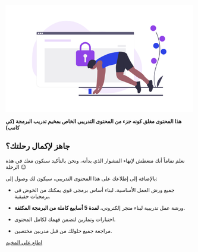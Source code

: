 ![start-now](./assets/start-now.png) 

**هذا المحتوى مغلق كونه جزء من المحتوى التدريبي الخاص بمخيم تدريب البرمجة (كي كامب)**

## جاهز لإكمال رحلتك؟

نعلم تماماً أنك متعطش لإنهاء المشوار الذي بدأته، ونحن بالتأكيد سنكون معك في هذه الرحلة :wink:

بالإضافة إلى إطلاعك على هذا المحتوى التدريبي، سيكون لك وصول إلى:

* جميع ورش العمل الأساسية، لبناء أساس برمجي قوي يمكنك من الخوض في برمجيات حقيقية.

* ورشة عمل تدريبية لبناء متجر إلكتروني، **لمدة 5 أسابيع كاملة من البرمجة المكثفة**.

* اختبارات وتمارين لتضمن فهمك لكامل المحتوى.

* مراجعة جميع حلولك من قبل مدربين مختصين.

<a href="https://spa-dev.coretabs.net/k-camps/django" class="task-btn"> اطلع على المخيم</a>
